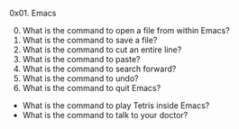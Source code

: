 0x01. Emacs


0. What is the command to open a file from within Emacs?
1. What is the command to save a file?
2. What is the command to cut an entire line?
3. What is the command to paste?
4. What is the command to search forward?
5. What is the command to undo?
6. What is the command to quit Emacs?


- What is the command to play Tetris inside Emacs?
- What is the command to talk to your doctor?
